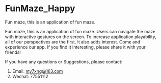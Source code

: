 # FunMaze_Happy
Fun maze, this is an application of fun maze.


Fun maze, this is an application of fun maze.
Users can navigate the maze with interactive gestures on the screen.
To increase application playability, all of our perspectives are the first. It also adds interest.
Come and experience our app. If you find it interesting, please share it with your friends!


If you have any questions or Suggestions, please contact:
1. Email: my7xng@163.com
2. Wechat: 77551112

